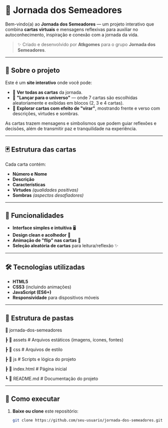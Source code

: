# 🌱 Jornada dos Semeadores

Bem-vindo(a) ao **Jornada dos Semeadores** — um projeto interativo que combina **cartas virtuais** e mensagens reflexivas para auxiliar no autoconhecimento, inspiração e conexão com a jornada da vida.

> ✨ Criado e desenvolvido por **Atkgomes** para o grupo **Jornada dos Semeadores**.

---

## 📖 Sobre o projeto
Este é um **site interativo** onde você pode:
- 🌿 **Ver todas as cartas** da jornada.
- 🎯 **"Lançar para o universo"** — onde 7 cartas são escolhidas aleatoriamente e exibidas em blocos (2, 3 e 4 cartas).
- 🔄 **Explorar cartas com efeito de "virar"**, mostrando frente e verso com descrições, virtudes e sombras.

As cartas trazem mensagens e simbolismos que podem guiar reflexões e decisões, além de transmitir paz e tranquilidade na experiência.

---

## 🃏 Estrutura das cartas
Cada carta contém:
- **Número e Nome**
- **Descrição**
- **Características**
- **Virtudes** *(qualidades positivas)*
- **Sombras** *(aspectos desafiadores)*

---

## 🚀 Funcionalidades
- **Interface simples e intuitiva** 🖥️
- **Design clean e acolhedor** 🎨
- **Animação de "flip" nas cartas** 🔄
- **Seleção aleatória de cartas** para leitura/reflexão ✨

---

## 🛠️ Tecnologias utilizadas
- **HTML5**
- **CSS3** (incluindo animações)
- **JavaScript (ES6+)**
- **Responsividade** para dispositivos móveis

---

## 📂 Estrutura de pastas
📁 jornada-dos-semeadores

┣ 📂 assets # Arquivos estáticos (imagens, ícones, fontes)

┣ 📂 css # Arquivos de estilo

┣ 📂 js # Scripts e lógica do projeto

┣ 📄 index.html # Página inicial

┗ 📄 README.md # Documentação do projeto

---

## 🎯 Como executar
1. **Baixe ou clone** este repositório:
   ```bash
   git clone https://github.com/seu-usuario/jornada-dos-semeadores.git
